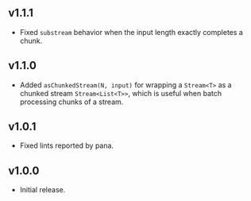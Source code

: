 ## v1.1.1

- Fixed `substream` behavior when the input length exactly completes a chunk.

## v1.1.0

- Added `asChunkedStream(N, input)` for wrapping a `Stream<T>` as a
  chunked stream `Stream<List<T>>`, which is useful when batch processing
  chunks of a stream.

## v1.0.1

- Fixed lints reported by pana.

## v1.0.0

- Initial release.
